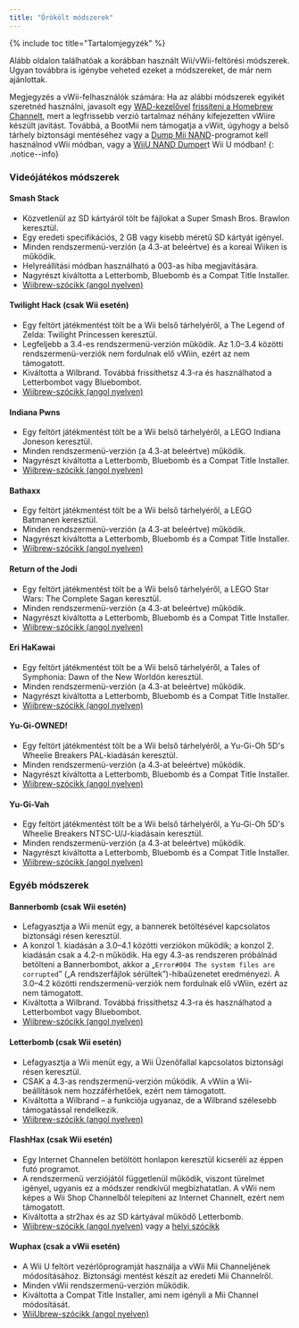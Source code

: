 ```yaml
---
title: "Örökölt módszerek"
---
```


{% include toc title="Tartalomjegyzék" %}

Alább oldalon találhatóak a korábban használt Wii/vWii-feltörési módszerek. Ugyan továbbra is igénybe veheted ezeket a módszereket, de már nem ajánlottak.

Megjegyzés a vWii-felhasználók számára: Ha az alábbi módszerek egyikét szeretnéd használni, javasolt egy [WAD-kezelővel](yawmme) [frissíteni a Homebrew Channelt](https://github.com/FIX94/hbc/releases/tag/1.1.4-1), mert a legfrissebb verzió tartalmaz néhány kifejezetten vWiire készült javítást.  Továbbá, a BootMii nem támogatja a vWiit, úgyhogy a belső tárhely biztonsági mentéséhez vagy a [Dump Mii NAND](https://oscwii.org/library/app/DmpMiNND)-programot kell használnod vWii módban, vagy a [WiiU NAND Dumper](wiiu-nand-dumper)t Wii U módban!
{: .notice--info}

### Videójátékos módszerek

#### Smash Stack

+ Közvetlenül az SD kártyáról tölt be fájlokat a Super Smash Bros. Brawlon keresztül.
+ Egy eredeti specifikációs, 2 GB vagy kisebb méretű SD kártyát igényel.
+ Minden rendszermenü-verzión (a 4.3-at beleértve) és a koreai Wiiken is működik.
+ Helyreállítási módban használható a 003-as hiba megjavítására.
+ Nagyrészt kiváltotta a Letterbomb, Bluebomb és a Compat Title Installer.
+ [Wiibrew-szócikk (angol nyelven)](https://wiibrew.org/wiki/Smash_Stack)

#### Twilight Hack (csak Wii esetén)

+ Egy feltört játékmentést tölt be a Wii belső tárhelyéről, a The Legend of Zelda: Twilight Princessen keresztül.
+ Legfeljebb a 3.4-es rendszermenü-verzión működik. Az 1.0–3.4 közötti rendszermenü-verziók nem fordulnak elő vWiin, ezért az nem támogatott.
+ Kiváltotta a Wilbrand. Továbbá frissíthetsz 4.3-ra és használhatod a Letterbombot vagy Bluebombot.
+ [Wiibrew-szócikk (angol nyelven)](https://wiibrew.org/wiki/Twilight_Hack)

#### Indiana Pwns

+ Egy feltört játékmentést tölt be a Wii belső tárhelyéről, a LEGO Indiana Joneson keresztül.
+ Minden rendszermenü-verzión (a 4.3-at beleértve) működik.
+ Nagyrészt kiváltotta a Letterbomb, Bluebomb és a Compat Title Installer.
+ [Wiibrew-szócikk (angol nyelven)](https://wiibrew.org/wiki/Indiana_Pwns)

#### Bathaxx

+ Egy feltört játékmentést tölt be a Wii belső tárhelyéről, a LEGO Batmanen keresztül.
+ Minden rendszermenü-verzión (a 4.3-at beleértve) működik.
+ Nagyrészt kiváltotta a Letterbomb, Bluebomb és a Compat Title Installer.
+ [Wiibrew-szócikk (angol nyelven)](https://wiibrew.org/wiki/Bathaxx)

#### Return of the Jodi

+ Egy feltört játékmentést tölt be a Wii belső tárhelyéről, a LEGO Star Wars: The Complete Sagan keresztül.
+ Minden rendszermenü-verzión (a 4.3-at beleértve) működik.
+ Nagyrészt kiváltotta a Letterbomb, Bluebomb és a Compat Title Installer.
+ [Wiibrew-szócikk (angol nyelven)](https://wiibrew.org/wiki/Return_of_the_Jodi)

#### Eri HaKawai

+ Egy feltört játékmentést tölt be a Wii belső tárhelyéről, a Tales of Symphonia: Dawn of the New Worldön keresztül.
+ Minden rendszermenü-verzión (a 4.3-at beleértve) működik.
+ Nagyrészt kiváltotta a Letterbomb, Bluebomb és a Compat Title Installer.
+ [Wiibrew-szócikk (angol nyelven)](https://wiibrew.org/wiki/Eri_HaKawai)

#### Yu-Gi-OWNED!

+ Egy feltört játékmentést tölt be a Wii belső tárhelyéről, a Yu-Gi-Oh 5D's Wheelie Breakers PAL-kiadásán keresztül.
+ Minden rendszermenü-verzión (a 4.3-at beleértve) működik.
+ Nagyrészt kiváltotta a Letterbomb, Bluebomb és a Compat Title Installer.
+ [Wiibrew-szócikk (angol nyelven)](https://wiibrew.org/wiki/Yu-Gi-OWNED!)

#### Yu-Gi-Vah

+ Egy feltört játékmentést tölt be a Wii belső tárhelyéről, a Yu-Gi-Oh 5D's Wheelie Breakers NTSC-U/J-kiadásain keresztül.
+ Minden rendszermenü-verzión (a 4.3-at beleértve) működik.
+ Nagyrészt kiváltotta a Letterbomb, Bluebomb és a Compat Title Installer.
+ [Wiibrew-szócikk (angol nyelven)](https://wiibrew.org/wiki/Yu-Gi-Vah)

### Egyéb módszerek

#### Bannerbomb (csak Wii esetén)

+ Lefagyasztja a Wii menüt egy, a bannerek betöltésével kapcsolatos biztonsági résen keresztül.
+ A konzol 1. kiadásán a 3.0–4.1 közötti verziókon működik; a konzol 2. kiadásán csak a 4.2-n működik. Ha egy 4.3-as rendszeren próbálnád betölteni a Bannerbombot, akkor a „`Error#004 The system files are corrupted`” („A rendszerfájlok sérültek”)-hibaüzenetet eredményezi. A 3.0–4.2 közötti rendszermenü-verziók nem fordulnak elő vWiin, ezért az nem támogatott.
+ Kiváltotta a Wilbrand. Továbbá frissíthetsz 4.3-ra és használhatod a Letterbombot vagy Bluebombot.
+ [Wiibrew-szócikk (angol nyelven)](https://wiibrew.org/wiki/Bannerbomb)

#### Letterbomb (csak Wii esetén)

+ Lefagyasztja a Wii menüt egy, a Wii Üzenőfallal kapcsolatos biztonsági résen keresztül.
+ CSAK a 4.3-as rendszermenü-verzión működik. A vWiin a Wii-beállítások nem hozzáférhetőek, ezért nem támogatott.
+ Kiváltotta a Wilbrand – a funkciója ugyanaz, de a Wilbrand szélesebb támogatással rendelkezik.
+ [Wiibrew-szócikk (angol nyelven)](https://wiibrew.org/wiki/LetterBomb)

#### FlashHax (csak Wii esetén)

+ Egy Internet Channelen betöltött honlapon keresztül kicseréli az éppen futó programot.
+ A rendszermenü verziójától függetlenül működik, viszont türelmet igényel, ugyanis ez a módszer rendkívül megbízhatatlan. A vWii nem képes a Wii Shop Channelből telepíteni az Internet Channelt, ezért nem támogatott.
+ Kiváltotta a str2hax és az SD kártyával működő Letterbomb.
+ [Wiibrew-szócikk (angol nyelven)](https://wiibrew.org/wiki/Flashhax) vagy a [helyi szócikk](flashhax)

#### Wuphax (csak a vWii esetén)

+ A Wii U feltört vezérlőprogramját használja a vWii Mii Channeljének módosításához. Biztonsági mentést készít az eredeti Mii Channelről.
+ Minden vWii rendszermenü-verzión működik.
+ Kiváltotta a Compat Title Installer, ami nem igényli a Mii Channel módosítását.
+ [WiiUbrew-szócikk (angol nyelven)](https://wiiubrew.org/wiki/Wuphax)

